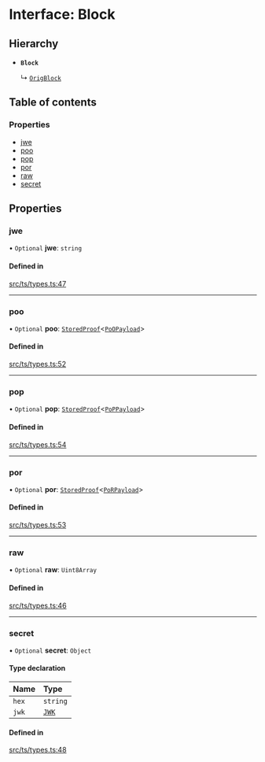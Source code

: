# Interface: Block

## Hierarchy

- **`Block`**

  ↳ [`OrigBlock`](OrigBlock.md)

## Table of contents

### Properties

- [jwe](Block.md#jwe)
- [poo](Block.md#poo)
- [pop](Block.md#pop)
- [por](Block.md#por)
- [raw](Block.md#raw)
- [secret](Block.md#secret)

## Properties

### jwe

• `Optional` **jwe**: `string`

#### Defined in

[src/ts/types.ts:47](https://gitlab.com/i3-market/code/wp3/t3.2/conflict-resolution/non-repudiation-library/-/blob/fe11e28/src/ts/types.ts#L47)

___

### poo

• `Optional` **poo**: [`StoredProof`](StoredProof.md)<[`PoOPayload`](PoOPayload.md)\>

#### Defined in

[src/ts/types.ts:52](https://gitlab.com/i3-market/code/wp3/t3.2/conflict-resolution/non-repudiation-library/-/blob/fe11e28/src/ts/types.ts#L52)

___

### pop

• `Optional` **pop**: [`StoredProof`](StoredProof.md)<[`PoPPayload`](PoPPayload.md)\>

#### Defined in

[src/ts/types.ts:54](https://gitlab.com/i3-market/code/wp3/t3.2/conflict-resolution/non-repudiation-library/-/blob/fe11e28/src/ts/types.ts#L54)

___

### por

• `Optional` **por**: [`StoredProof`](StoredProof.md)<[`PoRPayload`](PoRPayload.md)\>

#### Defined in

[src/ts/types.ts:53](https://gitlab.com/i3-market/code/wp3/t3.2/conflict-resolution/non-repudiation-library/-/blob/fe11e28/src/ts/types.ts#L53)

___

### raw

• `Optional` **raw**: `Uint8Array`

#### Defined in

[src/ts/types.ts:46](https://gitlab.com/i3-market/code/wp3/t3.2/conflict-resolution/non-repudiation-library/-/blob/fe11e28/src/ts/types.ts#L46)

___

### secret

• `Optional` **secret**: `Object`

#### Type declaration

| Name | Type |
| :------ | :------ |
| `hex` | `string` |
| `jwk` | [`JWK`](JWK.md) |

#### Defined in

[src/ts/types.ts:48](https://gitlab.com/i3-market/code/wp3/t3.2/conflict-resolution/non-repudiation-library/-/blob/fe11e28/src/ts/types.ts#L48)
